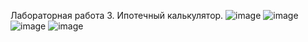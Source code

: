 Лабораторная работа 3. Ипотечный калькулятор.
![image](https://github.com/EShvets1/LR3/assets/124787128/964c9c87-a902-45a6-813c-9909d8e5efcf)
![image](https://github.com/EShvets1/LR3/assets/124787128/25d1bb04-3c10-440e-b194-a9a1917e6a74)
![image](https://github.com/EShvets1/LR3/assets/124787128/5ef0001d-9e4a-417a-9769-d0c0c000402e)
![image](https://github.com/EShvets1/LR3/assets/124787128/be519f82-ae75-453e-8f38-460df800956e)

